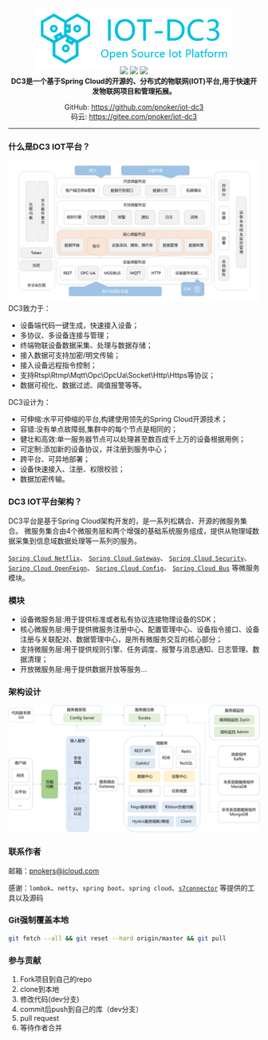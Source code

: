 <p align="center">
	<img src="./dc3/images/iot-dc3-logo.png" width="400" style="margin-bottom:-10px;"><br>
    <a>
		<img src="https://img.shields.io/appveyor/ci/gruntjs/grunt.svg"></img>
	</a>
    <a>
    	<img src="https://img.shields.io/github/issues/pnoker/iot-dc3.svg"></img>
    </a>
	<a target="_blank" href="https://github.com/pnoker/iot-dc3/blob/master/LICENSE">
		<img src="https://img.shields.io/github/license/pnoker/iot-dc3.svg" ></img>
	</a>
	<br>
	<strong>DC3是一个基于Spring Cloud的开源的、分布式的物联网(IOT)平台,用于快速开发物联网项目和管理拓展。</strong>
</p>
<p align="center">
    <span>GitHub:</span>
    <a href="https://github.com/pnoker/iot-dc3">https://github.com/pnoker/iot-dc3</a><br>
    <span>码云:</span>
    <a href="https://gitee.com/pnoker/iot-dc3">https://gitee.com/pnoker/iot-dc3</a>
</p>

---

 ### 什么是DC3 IOT平台？
 ![iot-dc3-architecture](dc3/images/iot-dc3-architecture1.jpg)
 DC3致力于：
 
 * 设备端代码一键生成，快速接入设备；
 * 多协议、多设备连接与管理；
 * 终端物联设备数据采集、处理与数据存储；
 * 接入数据可支持加密/明文传输；
 * 接入设备远程指令控制；
 * 支持Rtsp\Rtmp\Mqtt\Opc\OpcUa\Socket\Http\Https等协议；
 * 数据可视化、数据过滤、阈值报警等等。

DC3设计为：

* 可伸缩:水平可伸缩的平台,构建使用领先的Spring Cloud开源技术；
* 容错:没有单点故障弱,集群中的每个节点是相同的；
* 健壮和高效:单一服务器节点可以处理甚至数百成千上万的设备根据用例；
* 可定制:添加新的设备协议，并注册到服务中心；
* 跨平台、可异地部署；
* 设备快速接入、注册、权限校验；
* 数据加密传输。
 
### DC3 IOT平台架构？

DC3平台是基于Spring Cloud架构开发的，是一系列松耦合、开源的微服务集合。
微服务集合由4个微服务层和两个增强的基础系统服务组成，提供从物理域数据采集到信息域数据处理等一系列的服务。

[`Spring Cloud Netflix`](https://cloud.spring.io/spring-cloud-netflix)、
[`Spring Cloud Gateway`](https://cloud.spring.io/spring-cloud-gateway)、
[`Spring Cloud Security`](https://cloud.spring.io/spring-cloud-security)、
[`Spring Cloud OpenFeign`](https://cloud.spring.io/spring-cloud-openfeign)、
[`Spring Cloud Config`](https://cloud.spring.io/spring-cloud-config)、
[`Spring Cloud Bus`](https://cloud.spring.io/spring-cloud-bus) 
等微服务模块。

### 模块

* 设备微服务层:用于提供标准或者私有协议连接物理设备的SDK；
* 核心微服务层:用于提供微服务注册中心、配置管理中心、设备指令接口、设备注册与关联配对、数据管理中心，是所有微服务交互的核心部分；
* 支持微服务层:用于提供规则引擎、任务调度、报警与消息通知、日志管理、数据清理；
* 开放微服务层:用于提供数据开放等服务...

### 架构设计

![iot-dc3-architecture](dc3/images/iot-dc3-architecture2.jpg)

### 联系作者

邮箱：pnokers@icloud.com

感谢：`lombok`、`netty`、`spring boot`、`spring cloud`、[`s7connector`](https://github.com/s7connector/s7connector) 等提供的工具以及源码

### Git强制覆盖本地

```bash
git fetch --all && git reset --hard origin/master && git pull
```

### 参与贡献

1. Fork项目到自己的repo
2. clone到本地
3. 修改代码(dev分支)
4. commit后push到自己的库（dev分支）
5.  pull request
6. 等待作者合并